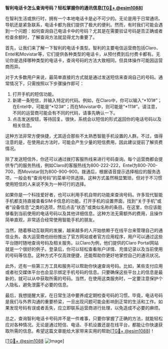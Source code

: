**智利电话卡怎么查询号码？轻松掌握你的通讯信息[[TG💪+ @esim1088](https://t.me/s/esim1088)]**

在智利生活或旅行时，拥有一个本地电话卡是必不可少的。无论是用于日常通讯、导航还是紧急联系，电话卡都为我们提供了极大的便利。然而，有时我们可能会遇到一个问题：如何查询自己电话卡中的号码？尤其是在需要验证号码是否正确或者检查余额时，了解查询方法就显得尤为重要了。

首先，让我们来了解一下智利的电话卡类型。智利的主要电信运营商包括Claro、Entel和Movistar等，它们提供各种类型的电话卡，从预付费到后付费卡都有。无论你是选择哪种类型的电话卡，查询号码的方法大致相同，但具体操作可能因运营商而异。

对于大多数用户来说，最简单直接的方式就是通过发送短信来查询自己的号码。通常情况下，只需按照以下步骤操作即可：

1. 打开手机的短信功能。
2. 新建一条短信，并输入特定的代码。例如，在Claro中，你可以输入“*101#”；在Entel中，可能是“*123#”；而在Movistar中，则可能是“*111#”。请注意，不同的运营商可能会有不同的代码，请事先确认一下。
3. 点击发送按钮，等待回复。很快，系统会以短信的形式返回你的电话号码以及相关信息。

这种方法非常方便快捷，尤其适合那些不太熟悉智能手机设置的人群。不过，值得注意的是，在使用此方法时，可能会产生少量的短信费用，因此建议提前了解资费情况。

除了发送短信外，你还可以通过拨打客服热线来进行号码查询。每个运营商都会提供专门的服务热线，例如Claro的客服热线为800-222-222，Entel为800-700-700，而Movistar则为800-900-900。拨通后，根据语音提示选择相应的服务选项，一般会有“查询号码”的菜单可供选择。这种方式虽然稍显繁琐，但对于不习惯使用短信的人来说不失为一种可行的选择。

如果你是一个科技爱好者，也可以利用手机自带的功能来查询号码。许多现代智能手机都支持直接查看SIM卡信息的功能。打开手机的设置界面，找到“关于手机”或者“设备信息”之类的选项，然后点击“状态”或类似名称的条目。在这里，你应该能够看到当前使用的电话号码以及其他详细信息。这种方法无需额外的费用，且操作简单直观，非常适合经常使用智能手机的朋友。

当然，随着移动互联网的发展，越来越多的人开始依赖于在线平台来管理自己的通信业务。各大运营商也纷纷推出了官方网站或者官方应用程序，用户可以通过这些平台随时随地查询号码及相关服务。以Claro为例，他们提供的Claro Portal网站就是一个很好的例子。登录后，你可以轻松查看账户详情、充值记录以及当前使用的号码等信息。这种方式不仅高效便捷，还能帮助你更好地掌控自己的通讯状况。

此外，还有一些第三方工具和服务可以帮助你快速查询号码。比如，某些支付应用或者社交媒体平台也会显示绑定手机号码的信息。只要确保这些平台上的信息是最新的，就可以从中获取所需的号码。当然，在使用这类服务时，一定要注意保护个人隐私，避免泄露不必要的信息。

最后，我想提醒大家，在日常生活中要养成定期检查号码的习惯。毕竟，电话号码是我们与外界沟通的重要桥梁，一旦出现问题可能会影响到正常的生活和工作。如果发现号码有误或者丢失，应立即联系运营商进行处理，以免造成不必要的麻烦。

总之，查询智利电话卡号码并不是一件难事，只要你掌握了正确的方法，就能轻松应对各种情况。无论是通过短信、电话、手机设置还是在线平台，都能让你快速获取所需的信息。希望这篇文章能给大家带来实用的帮助[[TG💪+ @esim1088](https://t.me/s/esim1088)]！

[[TG💪+ @esim1088](https://t.me/s/esim1088) ![Image](https://i.postimg.cc/4NQfJmqS/Snipaste-2025-05-13-00-14-12.png)]